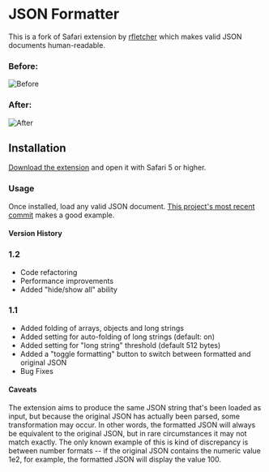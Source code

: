 # JSON Formatter

This is a fork of Safari extension by [rfletcher][1] which makes valid JSON documents human-readable.

### Before:
![Before][i1]
### After:
![After][i2]

## Installation
[Download the extension][2] and open it with Safari 5 or higher.

### Usage
Once installed, load any valid JSON document. [This project's most recent
commit][3] makes a good example.

#### Version History

### 1.2
* Code refactoring
* Performance improvements
* Added "hide/show all" ability

### 1.1
* Added folding of arrays, objects and long strings
* Added setting for auto-folding of long strings (default: on)
* Added setting for "long string" threshold (default 512 bytes)
* Added a "toggle formatting" button to switch between formatted and original JSON
* Bug Fixes

#### Caveats
The extension aims to produce the same JSON string that's been loaded as input,
but because the original JSON has actually been parsed, some transformation may
occur. In other words, the formatted JSON will always be equivalent to the
original JSON, but in rare circumstances it may not match exactly. The only
known example of this is kind of discrepancy is between number formats -- if the
original JSON contains the numeric value 1e2, for example, the formatted JSON
will display the value 100.

[1]: https://github.com/rfletcher/safari-json-formatter/
[2]: http://github.com/drfisher/safari-json-formatter/downloads
[3]: http://github.com/drfisher/safari-json-formatter/commit/HEAD.json
[i1]: https://github.com/drfisher/safari-json-formatter/raw/HEAD/etc/images/before.png
[i2]: https://github.com/drfisher/safari-json-formatter/raw/HEAD/etc/images/after.png
